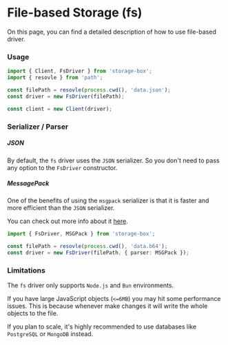 # File-based Storage (fs)

On this page, you can find a detailed description of how to use file-based driver.

### Usage

```typescript
import { Client, FsDriver } from 'storage-box';
import { resovle } from 'path';

const filePath = resovle(process.cwd(), 'data.json');
const driver = new FsDriver(filePath);

const client = new Client(driver);
```

### Serializer / Parser

##### JSON

By default, the `fs` driver uses the `JSON` serializer. So you don't need to pass any option to the `FsDriver`
constructor.

##### MessagePack

One of the benefits of using the `msgpack` serializer is that it is faster and more efficient than the `JSON`
serializer.

You can check out more info about it [here](https://msgpack.org/).

```typescript
import { FsDriver, MSGPack } from 'storage-box';

const filePath = resovle(process.cwd(), 'data.b64');
const driver = new FsDriver(filePath, { parser: MSGPack });
```

### Limitations

The `fs` driver only supports `Node.js` and `Bun` environments.

If you have large JavaScript objects (`<=6MB`) you may hit some performance issues. This is because whenever make changes
it will write the whole objects to the file.

If you plan to scale, it's highly recommended to use databases like `PostgreSQL` or `MongoDB` instead.
